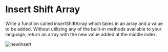 
# Insert Shift Array
Write a function called insertShiftArray which takes in an array and a value to be added. Without utilizing any of the built-in methods available to your language, return an array with the new value added at the middle index.  

![newInsert](https://user-images.githubusercontent.com/97651232/159143844-45a9b4db-0724-4ea1-841d-aa5d6b658ac9.png)
